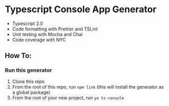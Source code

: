 # Typescript Console App Generator

* Typescript 2.0
* Code formatting with Prettier and TSLint
* Unit testing with Mocha and Chai
* Code coverage with NYC

## How To:

### Run this generator

1.  Clone this repo
1.  From the root of this repo, run `npm link` (this will install the generator as a global package)
1.  From the root of your new project, run `yo ts-console`
